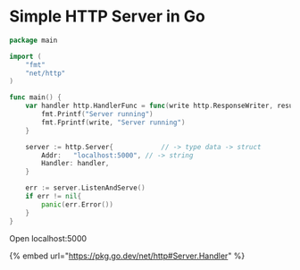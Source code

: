 # Simple HTTP Server in Go

```go
package main

import (
	"fmt"
	"net/http"
)

func main() {
	var handler http.HandlerFunc = func(write http.ResponseWriter, result *http.Request) {
		fmt.Printf("Server running")
		fmt.Fprintf(write, "Server running")
	}

	server := http.Server{            // -> type data -> struct 
		Addr:   "localhost:5000", // -> string
		Handler: handler,
	}

	err := server.ListenAndServe()
	if err != nil{
		panic(err.Error())
	}
}
```

Open localhost:5000

{% embed url="https://pkg.go.dev/net/http#Server.Handler" %}
